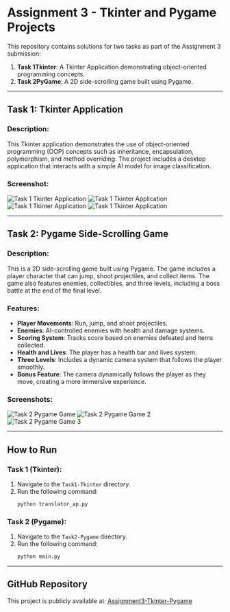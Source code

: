 
# Assignment 3 - Tkinter and Pygame Projects

This repository contains solutions for two tasks as part of the Assignment 3 submission:

1. **Task 1Tkinter**: A Tkinter Application demonstrating object-oriented programming concepts.
2. **Task 2PyGame**: A 2D side-scrolling game built using Pygame.

---

## Task 1: Tkinter Application

### Description:

This Tkinter application demonstrates the use of object-oriented programming (OOP) concepts such as inheritance, encapsulation, polymorphism, and method overriding. The project includes a desktop application that interacts with a simple AI model for image classification.

### Screenshot:

![Task 1 Tkinter Application](screenshots/tkinter1.png)
![Task 1 Tkinter Application](screenshots/tkinter2.png)
![Task 1 Tkinter Application](screenshots/tkinter3.png)
![Task 1 Tkinter Application](screenshots/tkinter4.png)

---

## Task 2: Pygame Side-Scrolling Game

### Description:

This is a 2D side-scrolling game built using Pygame. The game includes a player character that can jump, shoot projectiles, and collect items. The game also features enemies, collectibles, and three levels, including a boss battle at the end of the final level.

### Features:

- **Player Movements**: Run, jump, and shoot projectiles.
- **Enemies**: AI-controlled enemies with health and damage systems.
- **Scoring System**: Tracks score based on enemies defeated and items collected.
- **Health and Lives**: The player has a health bar and lives system.
- **Three Levels**: Includes a dynamic camera system that follows the player smoothly.
- **Bonus Feature**: The camera dynamically follows the player as they move, creating a more immersive experience.

### Screenshots:

![Task 2 Pygame Game](screenshots/pygame_game.png)
![Task 2 Pygame Game 2](screenshots/pygame_game2.png)
![Task 2 Pygame Game 3](screenshots/pygame_game3.png)

---

## How to Run

### Task 1 (Tkinter):

1. Navigate to the `Task1-Tkinter` directory.
2. Run the following command:
   ```bash
   python translator_ap.py
   ```

### Task 2 (Pygame):

1. Navigate to the `Task2-Pygame` directory.
2. Run the following command:
   ```bash
   python main.py
   ```

---

## GitHub Repository

This project is publicly available at: [Assignment3-Tkinter-Pygame](https://github.com/osmanjajja/Assignment3-Tkinter-Pygame)
